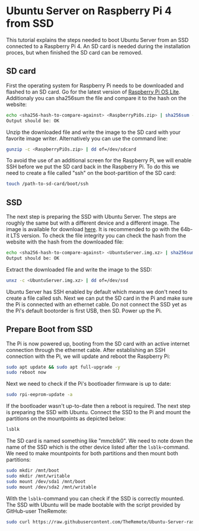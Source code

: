 # Ubuntu Server on Raspberry Pi 4 from SSD

This tutorial explains the steps needed to boot Ubuntu Server from an SSD connected to a Raspberry Pi 4. An SD card is needed during the installation proces, but when finished the SD card can be removed.

## SD card
First the operating system for Raspberry Pi needs to be downloaded and flashed to an SD card. Go for the latest version of [Raspberry Pi OS Lite](https://www.raspberrypi.org/software/operating-systems/). Additionaly you can sha256sum the file and compare it to the hash on the website:

```bash
echo <sha256-hash-to-compare-against> <RaspberryPiOs.zip> | sha256sum -c
Output should be: OK
```

Unzip the downloaded file and write the image to the SD card with your favorite image writer. Alternatively you can use the command line:

```bash
gunzip -c <RaspberryPiOs.zip> | dd of=/dev/sdcard
```

To avoid the use of an additional screen for the Raspberry Pi, we will enable SSH before we put the SD card back in the Raspberry Pi. To do this we need to create a file called "ssh" on the boot-partition of the SD card:

```bash
touch /path-to-sd-card/boot/ssh
```

## SSD
The next step is preparing the SSD with Ubuntu Server. The steps are roughly the same but with a different device and a different image. The image is available for download [here](https://ubuntu.com/download/raspberry-pi). It is recommended to go with the 64b-it LTS version. To check the file integrity you can check the hash from the website with the hash from the downloaded file:

```bash
echo <sha256-hash-to-compare-against> <UbuntuServer.img.xz> | sha256sum -c
Output should be: OK
```

Extract the downloaded file and write the image to the SSD:

```bash
unxz -c <UbuntuServer.img.xz> | dd of=/dev/ssd
```

Ubuntu Server has SSH enabled by default which means we don't need to create a file called ssh. Next we can put the SD card in the Pi and make sure the Pi is connected with an ethernet cable. Do not connect the SSD yet as the Pi's default bootorder is first USB, then SD. Power up the Pi.

## Prepare Boot from SSD

The Pi is now powered up, booting from the SD card with an active internet connection through the ethernet cable. After establishing an SSH connection with the Pi, we will update and reboot the Raspberry Pi:

```bash
sudo apt update && sudo apt full-upgrade -y
sudo reboot now
```

Next we need to check if the Pi's bootloader firmware is up to date:

```bash
sudo rpi-eeprom-update -a
```

If the bootloader wasn't up-to-date then a reboot is required. The next step is preparing the SSD with Ubuntu. Connect the SSD to the Pi and mount the partitions on the mountpoints as depicted below:

```bash
lsblk
```

The SD card is named something like "mmcblk0". We need to note down the name of the SSD which is the other device listed after the `lsblk`-command. We need to make mountpoints for both partitions and then mount both partitions:

```bash
sudo mkdir /mnt/boot
sudo mkdir /mnt/writable
sudo mount /dev/sda1 /mnt/boot
sudo mount /dev/sda2 /mnt/writable
```

With the `lsblk`-command you can check if the SSD is correctly mounted. The SSD with Ubuntu will be made bootable with the script provided by GitHub-user TheRemote:

```bash
sudo curl https://raw.githubusercontent.com/TheRemote/Ubuntu-Server-raspi4-unofficial/master/BootFix.sh | sudo bash
```
